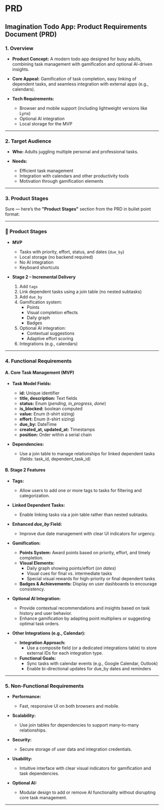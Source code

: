 # PRD

## Imagination Todo App: Product Requirements Document (PRD)

### 1. Overview

- **Product Concept:**
  A modern todo app designed for busy adults, combining task management with gamification and optional AI-driven insights.

- **Core Appeal:**
  Gamification of task completion, easy linking of dependent tasks, and seamless integration with external apps (e.g., calendars).

- **Tech Requirements:**
  - Browser and mobile support (including lightweight versions like Lynx)
  - Optional AI integration
  - Local storage for the MVP

---

### 2. Target Audience

- **Who:**
  Adults juggling multiple personal and professional tasks.

- **Needs:**
  - Efficient task management
  - Integration with calendars and other productivity tools
  - Motivation through gamification elements

---

### 3. Product Stages

Sure — here’s the **"Product Stages"** section from the PRD in bullet point format:

---

### 🔄 Product Stages

- **MVP**
  - Tasks with priority, effort, status, and dates (`due_by`)
  - Local storage (no backend required)
  - No AI integration
  - Keyboard shortcuts

- **Stage 2 – Incremental Delivery**
  1. Add `tags`
  2. Link dependent tasks using a join table (no nested subtasks)
  3. Add `due_by`
  4. Gamification system:
     - Points
     - Visual completion effects
     - Daily graph
     - Badges
  5. Optional AI integration:
     - Contextual suggestions
     - Adaptive effort scoring
  6. Integrations (e.g., calendars)

---

### 4. Functional Requirements

#### A. Core Task Management (MVP)
- **Task Model Fields:**
  - **id:** Unique identifier
  - **title, description:** Text fields
  - **status:** Enum (_pending_, _in_progress_, _done_)
  - **is_blocked:** boolean computed
  - **value:** Enum (t-shirt sizing)
  - **effort:** Enum (t-shirt sizing)
  - **due_by:** DateTime
  - **created_at, updated_at:** Timestamps
  - **position:** Order within a serial chain

- **Dependencies:**
  - Use a join table to manage relationships for linked dependent tasks (fields: task_id, dependent_task_id)

#### B. Stage 2 Features

- **Tags:**
  - Allow users to add one or more tags to tasks for filtering and categorization.

- **Linked Dependent Tasks:**
  - Enable linking tasks via a join table rather than nested subtasks.

- **Enhanced _due_by_ Field:**
  - Improve due date management with clear UI indicators for urgency.

- **Gamification:**
  - **Points System:** Award points based on priority, effort, and timely completion.
  - **Visual Elements:**
    - Daily graph showing points/effort (_on dates_)
    - Visual cues for final vs. intermediate tasks
    - Special visual rewards for high-priority or final dependent tasks
  - **Badges & Achievements:** Display on user dashboards to encourage consistency.

- **Optional AI Integration:**
  - Provide contextual recommendations and insights based on task history and user behavior.
  - Enhance gamification by adapting point multipliers or suggesting optimal task orders.

- **Other Integrations (e.g., Calendar):**
  - **Integration Approach:**
    - Use a composite field (or a dedicated integrations table) to store external IDs for each integration type.
  - **Functional Goals:**
    - Sync tasks with calendar events (e.g., Google Calendar, Outlook)
    - Enable bi-directional updates for due_by dates and reminders

---

### 5. Non-Functional Requirements

- **Performance:**
  - Fast, responsive UI on both browsers and mobile.

- **Scalability:**
  - Use join tables for dependencies to support many-to-many relationships.

- **Security:**
  - Secure storage of user data and integration credentials.

- **Usability:**
  - Intuitive interface with clear visual indicators for gamification and task dependencies.

- **Optional AI:**
  - Modular design to add or remove AI functionality without disrupting core task management.

---
